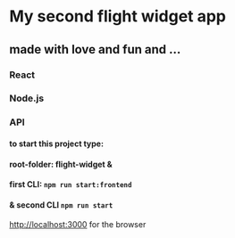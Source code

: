 # My second flight widget app

## made with love and fun and ...

### React

### Node.js

### API

#### to start this project type:

#### root-folder: flight-widget &

#### first CLI: `npm run start:frontend`

#### & second CLI `npm run start`

[http://localhost:3000](http://localhost:3000) for the browser
